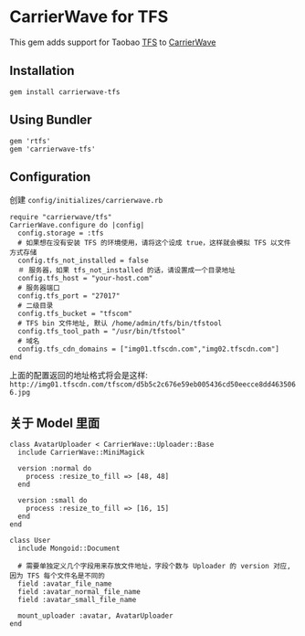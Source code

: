 # CarrierWave for TFS

This gem adds support for Taobao [TFS](http://code.taobao.org/project/view/366/) to [CarrierWave](https://github.com/jnicklas/carrierwave/)

## Installation

    gem install carrierwave-tfs

## Using Bundler

    gem 'rtfs'
    gem 'carrierwave-tfs'

## Configuration

创建 `config/initializes/carrierwave.rb`

    require "carrierwave/tfs"
    CarrierWave.configure do |config|
      config.storage = :tfs
      # 如果想在没有安装 TFS 的环境使用，请将这个设成 true，这样就会模拟 TFS 以文件方式存储
      config.tfs_not_installed = false
      ＃ 服务器，如果 tfs_not_installed 的话，请设置成一个目录地址
      config.tfs_host = "your-host.com"
      # 服务器端口
      config.tfs_port = "27017"
      # 二级目录
      config.tfs_bucket = "tfscom"
      # TFS bin 文件地址, 默认 /home/admin/tfs/bin/tfstool
      config.tfs_tool_path = "/usr/bin/tfstool"
      # 域名
      config.tfs_cdn_domains = ["img01.tfscdn.com","img02.tfscdn.com"]
    end


上面的配置返回的地址格式将会是这样: `http://img01.tfscdn.com/tfscom/d5b5c2c676e59eb005436cd50eecce8dd4635066.jpg`


## 关于 Model 里面

    class AvatarUploader < CarrierWave::Uploader::Base
      include CarrierWave::MiniMagick

      version :normal do
        process :resize_to_fill => [48, 48]
      end
  
      version :small do
        process :resize_to_fill => [16, 15]
      end
    end

    class User
      include Mongoid::Document
  
      # 需要单独定义几个字段用来存放文件地址，字段个数与 Uploader 的 version 对应,因为 TFS 每个文件名是不同的
      field :avatar_file_name
      field :avatar_normal_file_name
      field :avatar_small_file_name
  
      mount_uploader :avatar, AvatarUploader
    end